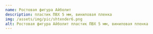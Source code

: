 ```yaml
---
name: Ростовая фигура Айболит
description: пластик ПВХ 5 мм, виниловая пленка
img: /assets/img/pic/shtender6.png
alt: Ростовая фигура Айболит пластик ПВХ 5 мм, виниловая пленка
---
```

